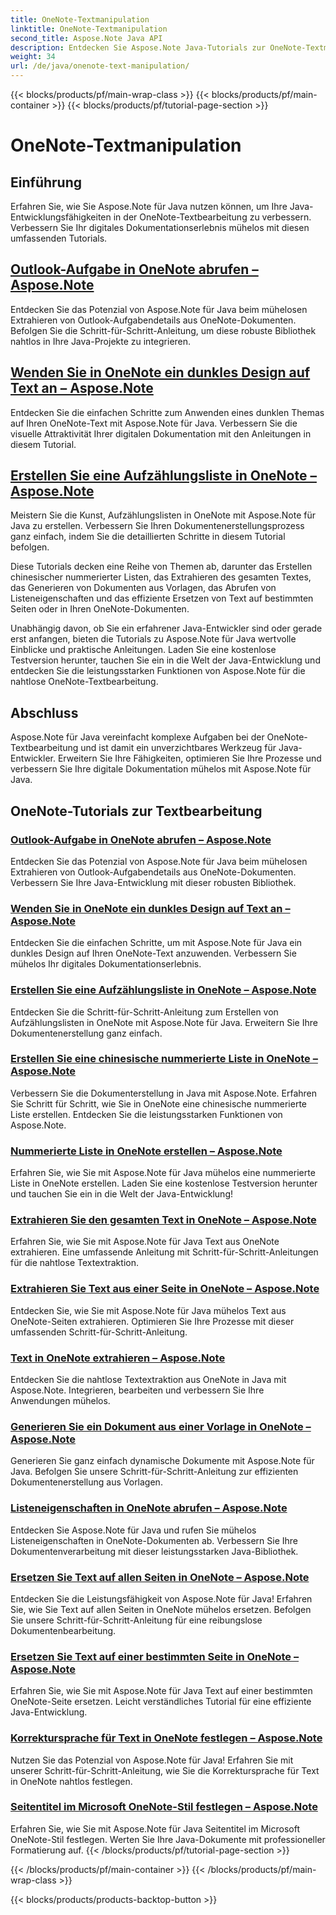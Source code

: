 ```yaml
---
title: OneNote-Textmanipulation
linktitle: OneNote-Textmanipulation
second_title: Aspose.Note Java API
description: Entdecken Sie Aspose.Note Java-Tutorials zur OneNote-Textmanipulation. Entdecken Sie effiziente Methoden für Aufgaben wie das Extrahieren von Text, das Anwenden von Themen, das Erstellen von Listen und mehr.
weight: 34
url: /de/java/onenote-text-manipulation/
---
```


{{< blocks/products/pf/main-wrap-class >}}
{{< blocks/products/pf/main-container >}}
{{< blocks/products/pf/tutorial-page-section >}}

# OneNote-Textmanipulation


## Einführung

Erfahren Sie, wie Sie Aspose.Note für Java nutzen können, um Ihre Java-Entwicklungsfähigkeiten in der OneNote-Textbearbeitung zu verbessern. Verbessern Sie Ihr digitales Dokumentationserlebnis mühelos mit diesen umfassenden Tutorials.

##  [Outlook-Aufgabe in OneNote abrufen – Aspose.Note](./get-outlook-task/)
Entdecken Sie das Potenzial von Aspose.Note für Java beim mühelosen Extrahieren von Outlook-Aufgabendetails aus OneNote-Dokumenten. Befolgen Sie die Schritt-für-Schritt-Anleitung, um diese robuste Bibliothek nahtlos in Ihre Java-Projekte zu integrieren.

## [Wenden Sie in OneNote ein dunkles Design auf Text an – Aspose.Note](./apply-dark-theme/)
Entdecken Sie die einfachen Schritte zum Anwenden eines dunklen Themas auf Ihren OneNote-Text mit Aspose.Note für Java. Verbessern Sie die visuelle Attraktivität Ihrer digitalen Dokumentation mit den Anleitungen in diesem Tutorial.

## [Erstellen Sie eine Aufzählungsliste in OneNote – Aspose.Note](./create-bulleted-list/)
Meistern Sie die Kunst, Aufzählungslisten in OneNote mit Aspose.Note für Java zu erstellen. Verbessern Sie Ihren Dokumentenerstellungsprozess ganz einfach, indem Sie die detaillierten Schritte in diesem Tutorial befolgen.

Diese Tutorials decken eine Reihe von Themen ab, darunter das Erstellen chinesischer nummerierter Listen, das Extrahieren des gesamten Textes, das Generieren von Dokumenten aus Vorlagen, das Abrufen von Listeneigenschaften und das effiziente Ersetzen von Text auf bestimmten Seiten oder in Ihren OneNote-Dokumenten.

Unabhängig davon, ob Sie ein erfahrener Java-Entwickler sind oder gerade erst anfangen, bieten die Tutorials zu Aspose.Note für Java wertvolle Einblicke und praktische Anleitungen. Laden Sie eine kostenlose Testversion herunter, tauchen Sie ein in die Welt der Java-Entwicklung und entdecken Sie die leistungsstarken Funktionen von Aspose.Note für die nahtlose OneNote-Textbearbeitung.

## Abschluss
Aspose.Note für Java vereinfacht komplexe Aufgaben bei der OneNote-Textbearbeitung und ist damit ein unverzichtbares Werkzeug für Java-Entwickler. Erweitern Sie Ihre Fähigkeiten, optimieren Sie Ihre Prozesse und verbessern Sie Ihre digitale Dokumentation mühelos mit Aspose.Note für Java.
## OneNote-Tutorials zur Textbearbeitung
### [Outlook-Aufgabe in OneNote abrufen – Aspose.Note](./get-outlook-task/)
Entdecken Sie das Potenzial von Aspose.Note für Java beim mühelosen Extrahieren von Outlook-Aufgabendetails aus OneNote-Dokumenten. Verbessern Sie Ihre Java-Entwicklung mit dieser robusten Bibliothek.
### [Wenden Sie in OneNote ein dunkles Design auf Text an – Aspose.Note](./apply-dark-theme/)
Entdecken Sie die einfachen Schritte, um mit Aspose.Note für Java ein dunkles Design auf Ihren OneNote-Text anzuwenden. Verbessern Sie mühelos Ihr digitales Dokumentationserlebnis.
### [Erstellen Sie eine Aufzählungsliste in OneNote – Aspose.Note](./create-bulleted-list/)
Entdecken Sie die Schritt-für-Schritt-Anleitung zum Erstellen von Aufzählungslisten in OneNote mit Aspose.Note für Java. Erweitern Sie Ihre Dokumentenerstellung ganz einfach.
### [Erstellen Sie eine chinesische nummerierte Liste in OneNote – Aspose.Note](./create-chinese-numbered-list/)
Verbessern Sie die Dokumenterstellung in Java mit Aspose.Note. Erfahren Sie Schritt für Schritt, wie Sie in OneNote eine chinesische nummerierte Liste erstellen. Entdecken Sie die leistungsstarken Funktionen von Aspose.Note.
### [Nummerierte Liste in OneNote erstellen – Aspose.Note](./create-numbered-list/)
Erfahren Sie, wie Sie mit Aspose.Note für Java mühelos eine nummerierte Liste in OneNote erstellen. Laden Sie eine kostenlose Testversion herunter und tauchen Sie ein in die Welt der Java-Entwicklung!
### [Extrahieren Sie den gesamten Text in OneNote – Aspose.Note](./extract-all-text/)
Erfahren Sie, wie Sie mit Aspose.Note für Java Text aus OneNote extrahieren. Eine umfassende Anleitung mit Schritt-für-Schritt-Anleitungen für die nahtlose Textextraktion.
### [Extrahieren Sie Text aus einer Seite in OneNote – Aspose.Note](./extract-text-from-a-page/)
Entdecken Sie, wie Sie mit Aspose.Note für Java mühelos Text aus OneNote-Seiten extrahieren. Optimieren Sie Ihre Prozesse mit dieser umfassenden Schritt-für-Schritt-Anleitung.
### [Text in OneNote extrahieren – Aspose.Note](./extract-text/)
Entdecken Sie die nahtlose Textextraktion aus OneNote in Java mit Aspose.Note. Integrieren, bearbeiten und verbessern Sie Ihre Anwendungen mühelos.
### [Generieren Sie ein Dokument aus einer Vorlage in OneNote – Aspose.Note](./generate-document-from-template/)
Generieren Sie ganz einfach dynamische Dokumente mit Aspose.Note für Java. Befolgen Sie unsere Schritt-für-Schritt-Anleitung zur effizienten Dokumentenerstellung aus Vorlagen.
### [Listeneigenschaften in OneNote abrufen – Aspose.Note](./get-list-properties/)
Entdecken Sie Aspose.Note für Java und rufen Sie mühelos Listeneigenschaften in OneNote-Dokumenten ab. Verbessern Sie Ihre Dokumentenverarbeitung mit dieser leistungsstarken Java-Bibliothek.
### [Ersetzen Sie Text auf allen Seiten in OneNote – Aspose.Note](./replace-text-on-all-pages/)
Entdecken Sie die Leistungsfähigkeit von Aspose.Note für Java! Erfahren Sie, wie Sie Text auf allen Seiten in OneNote mühelos ersetzen. Befolgen Sie unsere Schritt-für-Schritt-Anleitung für eine reibungslose Dokumentenbearbeitung.
### [Ersetzen Sie Text auf einer bestimmten Seite in OneNote – Aspose.Note](./replace-text-on-particular-page/)
Erfahren Sie, wie Sie mit Aspose.Note für Java Text auf einer bestimmten OneNote-Seite ersetzen. Leicht verständliches Tutorial für eine effiziente Java-Entwicklung.
### [Korrektursprache für Text in OneNote festlegen – Aspose.Note](./set-proofing-language-for-text/)
Nutzen Sie das Potenzial von Aspose.Note für Java! Erfahren Sie mit unserer Schritt-für-Schritt-Anleitung, wie Sie die Korrektursprache für Text in OneNote nahtlos festlegen.
### [Seitentitel im Microsoft OneNote-Stil festlegen – Aspose.Note](./setting-page-title-in-microsoft-onenote-style/)
Erfahren Sie, wie Sie mit Aspose.Note für Java Seitentitel im Microsoft OneNote-Stil festlegen. Werten Sie Ihre Java-Dokumente mit professioneller Formatierung auf.
{{< /blocks/products/pf/tutorial-page-section >}}

{{< /blocks/products/pf/main-container >}}
{{< /blocks/products/pf/main-wrap-class >}}

{{< blocks/products/products-backtop-button >}}
